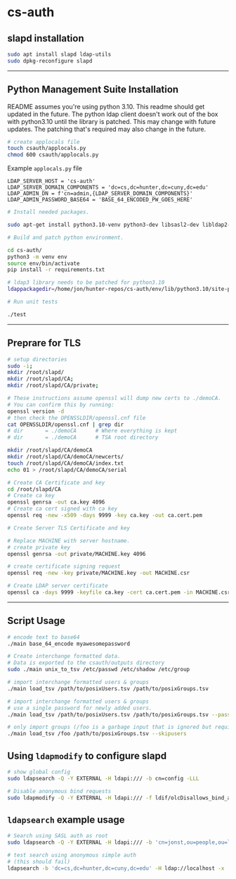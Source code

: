 # cs-auth

## slapd installation
```bash
sudo apt install slapd ldap-utils
sudo dpkg-reconfigure slapd
```

<hr>

## Python Management Suite Installation

README assumes you're using python 3.10. This readme should get updated in the future. The python ldap client doesn't work out of the box with python3.10 until the library is patched. This may change with future updates. The patching that's required may also change in the future.


```bash
# create applocals file
touch csauth/applocals.py
chmod 600 csauth/applocals.py
```

Example `applocals.py` file
```
LDAP_SERVER_HOST = 'cs-auth'
LDAP_SERVER_DOMAIN_COMPONENTS = 'dc=cs,dc=hunter,dc=cuny,dc=edu'
LDAP_ADMIN_DN = f'cn=admin,{LDAP_SERVER_DOMAIN_COMPONENTS}'
LDAP_ADMIN_PASSWORD_BASE64 = 'BASE_64_ENCODED_PW_GOES_HERE'
```


```bash
# Install needed packages.

sudo apt-get install python3.10-venv python3-dev libsasl2-dev libldap2-dev libssl-dev libldb-dev libldap2-dev
```

```bash
# Build and patch python environment.

cd cs-auth/
python3 -m venv env
source env/bin/activate
pip install -r requirements.txt

# ldap3 library needs to be patched for python3.10
ldappackagedir=/home/jon/hunter-repos/cs-auth/env/lib/python3.10/site-packages/ldap3 ./main patch_python_env
```

```bash
# Run unit tests

./test
```
<hr>

## Preprare for TLS

```bash
# setup directories
sudo -i;
mkdir /root/slapd/
mkdir /root/slapd/CA;
mkdir /root/slapd/CA/private;

# These instructions assume openssl will dump new certs to ./demoCA.
# You can confirm this by running:
openssl version -d
# then check the OPENSSLDIR/openssl.cnf file
cat OPENSSLDIR/openssl.cnf | grep dir
# dir		= ./demoCA		# Where everything is kept
# dir		= ./demoCA		# TSA root directory

mkdir /root/slapd/CA/demoCA
mkdir /root/slapd/CA/demoCA/newcerts/
touch /root/slapd/CA/demoCA/index.txt
echo 01 > /root/slapd/CA/demoCA/serial

```

```bash
# Create CA Certificate and key
cd /root/slapd/CA
# Create ca key
openssl genrsa -out ca.key 4096
# Create ca cert signed with ca key
openssl req -new -x509 -days 9999 -key ca.key -out ca.cert.pem
```

```bash
# Create Server TLS Certificate and key

# Replace MACHINE with server hostname.
# create private key
openssl genrsa -out private/MACHINE.key 4096

# create certificate signing request
openssl req -new -key private/MACHINE.key -out MACHINE.csr

# Create LDAP server certificate
openssl ca -days 9999 -keyfile ca.key -cert ca.cert.pem -in MACHINE.csr -out private/MACHINE.crt
```


<hr>

## Script Usage

```bash
# encode text to base64
./main base_64_encode myawesomepassword

# Create interchange formatted data.
# Data is exported to the csauth/outputs directory
sudo ./main unix_to_tsv /etc/passwd /etc/shadow /etc/group

# import interchange formatted users & groups
./main load_tsv /path/to/posixUsers.tsv /path/to/posixGroups.tsv

# import interchange formatted users & groups
# use a single password for newly added users.
./main load_tsv /path/to/posixUsers.tsv /path/to/posixGroups.tsv --password myawesomepassword

# only import groups (/foo is a garbage input that is ignored but required)
./main load_tsv /foo /path/to/posixGroups.tsv --skipusers

```

## Using `ldapmodify` to configure slapd
```bash
# show global config
sudo ldapsearch -Q -Y EXTERNAL -H ldapi:/// -b cn=config -LLL

# Disable anonymous bind requests
sudo ldapmodify -Q -Y EXTERNAL -H ldapi:/// -f ldif/olcDisallows_bind_anon.ldif
```


## `ldapsearch` example usage
```bash
# Search using SASL auth as root
sudo ldapsearch -Q -Y EXTERNAL -H ldapi:/// -b 'cn=jonst,ou=people,ou=linuxlab,dc=cs,dc=hunter,dc=cuny,dc=edu'

# test search using anonymous simple auth
# (this should fail)
ldapsearch -b 'dc=cs,dc=hunter,dc=cuny,dc=edu' -H ldap://localhost -x
```
